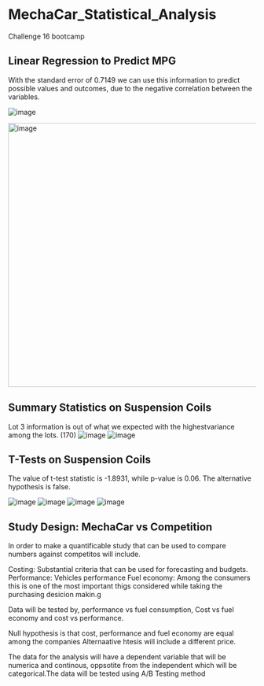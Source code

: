 # MechaCar_Statistical_Analysis
Challenge 16 bootcamp


## Linear Regression to Predict MPG

With the standard error of 0.7149 we can use this information to predict possible values and outcomes, due to the negative correlation between the variables.

![image](https://user-images.githubusercontent.com/113708861/216845634-1c8d7872-949f-4dfb-a003-5cb5d344a44a.png)

<img width="537" alt="image" src="https://user-images.githubusercontent.com/113708861/216845785-bd0d14fa-9f26-4e31-893b-e1e39961a2c0.png">




## Summary Statistics on Suspension Coils

Lot 3 information is out of what we expected with the highestvariance among the lots. (170)
![image](https://user-images.githubusercontent.com/113708861/216845690-77b781e1-9e8d-4e81-8d22-6285913880e2.png)
![image](https://user-images.githubusercontent.com/113708861/216846105-8debd4c2-6e94-48df-bcb6-521e8cf1fad2.png)




## T-Tests on Suspension Coils


The value of t-test statistic is -1.8931, while p-value is 0.06. The alternative hypothesis is false.

![image](https://user-images.githubusercontent.com/113708861/216845710-85f7dfa9-c204-4a7f-a90f-a82b8edae8a9.png)
![image](https://user-images.githubusercontent.com/113708861/216845725-6598b112-7a7c-4d9f-a926-083b3436bf5e.png)
![image](https://user-images.githubusercontent.com/113708861/216845742-d5154b66-59c8-4123-9edf-1961ec7eba35.png)
![image](https://user-images.githubusercontent.com/113708861/216845749-6f38f84b-a3db-454f-ab16-245e7e7ec452.png)

## Study Design: MechaCar vs Competition



In order to make a quantificable study that can be used to compare numbers against competitos will include. 

Costing: Substantial criteria that can be used for forecasting and budgets.
Performance: Vehicles performance
Fuel economy: Among the consumers this is one of the most important thigs considered while taking the purchasing desicion makin.g 

Data will be tested by, performance vs fuel consumption, Cost vs fuel economy and cost vs performance. 

Null hypothesis is that  cost, performance and fuel economy are equal among the companies Alternaative htesis will include a different price. 


The data for the analysis will have a dependent variable that will be numerica and continous, oppsotite from the independent which will be categorical.The data will be tested using A/B Testing method
